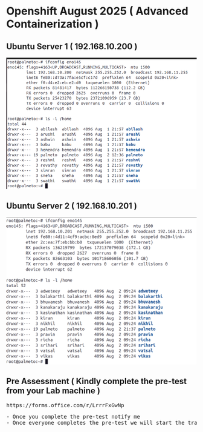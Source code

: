 
# Openshift August 2025 ( Advanced Containerization )

## Ubuntu Server 1 ( 192.168.10.200 )
![Server1](server1.png)

## Ubuntu Server 2 ( 192.168.10.201 )
![Server2](server2.png)

## Pre Assessment ( Kindly complete the pre-test from your Lab machine )
<pre>
https://forms.office.com/r/LrrrFxGwNp
</pre>

<pre>
- Once you complete the pre-test notify me
- Once everyone completes the pre-test we will start the training
</pre>

